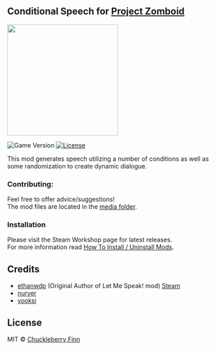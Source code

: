 ## Conditional Speech for [Project Zomboid](https://projectzomboid.com/)
<img src="https://raw.githubusercontent.com/real-coco-labs/pz-cnd-speech/master/poster.png" width="255" height="255" />

![Game Version](https://img.shields.io/badge/PZ%20Version-IWBUMS%3A%2041.47-red) [![License](https://img.shields.io/github/license/real-coco-labs/pz-cnd-speech)](https://mit-license.org/)

This mod generates speech utilizing a number of conditions as well as some randomization to create dynamic dialogue.  


### Contributing:
Feel free to offer advice/suggestions!  
The mod files are located in the [media folder](https://github.com/real-coco-labs/pz-cnd-speech/tree/master/media).


### Installation
Please visit the Steam Workshop page for latest releases.  
For more information read [How To Install / Uninstall Mods](https://theindiestone.com/forums/index.php?/topic/1395-how-to-install-uninstall-mods/).


## Credits
- [ethanwdp](http://github.com/ethanwdp) (Original Author of Let Me Speak! mod) [Steam](https://steamcommunity.com/id/ethanwdp/myworkshopfiles/?appid=108600)
- [nurver](https://steamcommunity.com/id/itsmedirtydan/)
- [yooksi](https://github.com/yooksi)


## License
MIT © [Chuckleberry Finn](https://github.com/ChuckTheSheep)
